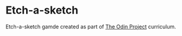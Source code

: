 # Etch-a-sketch

Etch-a-sketch gamde created as part of [The Odin Project](https://www.theodinproject.com/) curriculum. 